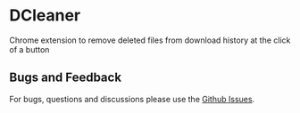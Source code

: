 # DCleaner
Chrome extension to remove deleted files from download history at the click of a button
## Bugs and Feedback
For bugs, questions and discussions please use the [Github Issues](https://github.com/aksh4y/DCleaner/issues).
